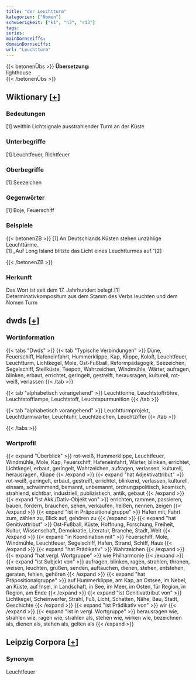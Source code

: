 ```yaml
---
title: "der Leuchtturm"
kategorien: ["Nomen"]
schwierigkeit: ["k1", "h3", "r13"]
tags:
series:
mainDornseiffs:
domainDornseiffs:
url: "Leuchtturm"
---
```


{{< betonenÜbs >}}
**Übersetzung:**  
lighthouse  
{{< /betonenÜbs >}}

## Wiktionary [[+](https://de.wiktionary.org/wiki/Leuchtturm)]

### Bedeutungen
[1] weithin Lichtsignale ausstrahlender Turm an der Küste  

### Unterbegriffe
[1] Leuchtfeuer, Richtfeuer  

### Oberbegriffe
[1] Seezeichen  

### Gegenwörter
[1] Boje, Feuerschiff  

### Beispiele
{{< betonenZB >}}
[1] An Deutschlands Küsten stehen unzählige Leuchttürme.  
[1] „Auf Long Island blitzte das Licht eines Leuchtturmes auf.“[2]  

{{< /betonenZB >}}
### Herkunft
Das Wort ist seit dem 17. Jahrhundert belegt.[1]  
Determinativkompositum aus dem Stamm des Verbs leuchten und dem Nomen Turm  



## dwds [[+](https://www.dwds.de/wb/Leuchtturm)]

### Wortinformation
{{< tabs "Dwds" >}}
{{< tab "Typische Verbindungen" >}}
Düne, Feuerschiff, Hafeneinfahrt, Hummerklippe, Kap, Klippe, Koloß, Leuchtfeuer, Leuchtturm, Lichtkegel, Mole, Ost-Fußball, Reformpädagogik, Seezeichen, Segelschiff, Steilküste, Teepott, Wahrzeichen, Windmühle, Wärter, aufragen, blinken, erbaut, errichtet, geringelt, gestreift, herausragen, kulturell, rot-weiß, verlassen
{{< /tab >}}

{{< tab "alphabetisch vorangehend" >}}
Leuchttonne, Leuchtstoffröhre, Leuchtstofflampe, Leuchtstoff, Leuchtspurmunition
{{< /tab >}}

{{< tab "alphabetisch vorangehend" >}}
Leuchtturmprojekt, Leuchtturmwärter, Leuchtuhr, Leuchtzeichen, Leuchtziffer
{{< /tab >}}

{{< /tabs >}}

### Wortprofil
{{< expand "Überblick" >}} rot-weiß, Hummerklippe, Leuchtfeuer, Windmühle, Mole, Kap, Feuerschiff, Hafeneinfahrt, Wärter, blinken, errichtet, Lichtkegel, erbaut, geringelt, Wahrzeichen, aufragen, verlassen, kulturell, herausragen, Klippe {{< /expand >}}
{{< expand "hat Adjektivattribut" >}} rot-weiß, geringelt, erbaut, gestreift, errichtet, blinkend, verlassen, kulturell, einsam, schwimmend, bemannt, unbemannt, ordnungspolitisch, kosmisch, strahlend, sichtbar, industriell, publizistisch, antik, gebaut {{< /expand >}}
{{< expand "ist Akk./Dativ-Objekt von" >}} errichten, rammen, passieren, bauen, fördern, brauchen, sehen, verkaufen, heißen, nennen, zeigen {{< /expand >}}
{{< expand "ist in Präpositionalgruppe" >}} Hafen mit, Fahrt zum, zählen zu, Blick auf, gehören zu {{< /expand >}}
{{< expand "hat Genitivattribut" >}} Ost-Fußball, Küste, Hoffnung, Forschung, Freiheit, Kultur, Wissenschaft, Demokratie, Literatur, Branche, Stadt, Welt {{< /expand >}}
{{< expand "in Koordination mit" >}} Feuerschiff, Mole, Windmühle, Leuchtfeuer, Segelschiff, Hafen, Strand, Schiff, Haus {{< /expand >}}
{{< expand "hat Prädikativ" >}} Wahrzeichen {{< /expand >}}
{{< expand "hat vergl. Wortgruppe" >}} wie Philharmonie {{< /expand >}}
{{< expand "ist Subjekt von" >}} aufragen, blinken, ragen, strahlen, thronen, weisen, leuchten, grüßen, senden, auftauchen, dienen, stehen, entstehen, geraten, fehlen, gehören {{< /expand >}}
{{< expand "hat Präpositionalgruppe" >}} auf Hummerklippe, am Kap, an Ostsee, im Nebel, an Küste, auf Insel, in Landschaft, in See, im Meer, im Osten, für Region, in Region, am Ende {{< /expand >}}
{{< expand "ist Genitivattribut von" >}} Lichtkegel, Scheinwerfer, Strahl, Fuß, Licht, Schatten, Nähe, Bau, Stadt, Geschichte {{< /expand >}}
{{< expand "ist Prädikativ von" >}} wir {{< /expand >}}
{{< expand "ist in vergl. Wortgruppe" >}} herausragen wie, strahlen wie, ragen wie, strahlen als, stehen wie, wirken wie, bezeichnen als, dienen als, stehen als, gelten als {{< /expand >}}

## Leipzig Corpora [[+](https://corpora.uni-leipzig.de/en/res?word=Leuchtturm&corpusId=deu_newscrawl-public_2018)]


### Synonym
Leuchtfeuer

